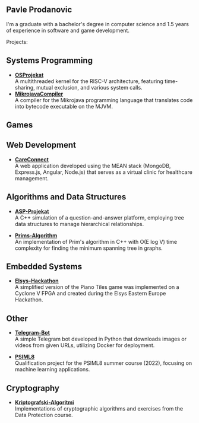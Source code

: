 ## Pavle Prodanovic

I'm a graduate with a bachelor's degree in computer science and 1.5 years of experience in software and game development.

Projects:

## Systems Programming

- **[OSProjekat](https://github.com/PavleProd/OSProjekat)**  
  A multithreaded kernel for the RISC-V architecture, featuring time-sharing, mutual exclusion, and various system calls.
- **[MikrojavaCompiler](https://github.com/PavleProd/MikrojavaCompiler)**  
  A compiler for the Mikrojava programming language that translates code into bytecode executable on the MJVM.

## Games


## Web Development

- **[CareConnect](https://github.com/PavleProd/CareConnect)**  
  A web application developed using the MEAN stack (MongoDB, Express.js, Angular, Node.js) that serves as a virtual clinic for healthcare management.

## Algorithms and Data Structures

- **[ASP-Projekat](https://github.com/PavleProd/ASP-Projekat)**  
  A C++ simulation of a question-and-answer platform, employing tree data structures to manage hierarchical relationships.

- **[Prims-Algorithm](https://github.com/PavleProd/Prims-Algorithm)**  
  An implementation of Prim's algorithm in C++ with O(E log V) time complexity for finding the minimum spanning tree in graphs.

## Embedded Systems

- **[Elsys-Hackathon](https://github.com/PavleProd/Elsys-Hackathon)**  
  A simplified version of the Piano Tiles game was implemented on a Cyclone V FPGA and created during the Elsys Eastern Europe Hackathon.

## Other

- **[Telegram-Bot](https://github.com/PavleProd/Telegram-Bot)**  
  A simple Telegram bot developed in Python that downloads images or videos from given URLs, utilizing Docker for deployment.

- **[PSIML8](https://github.com/PavleProd/PSIML8)**  
  Qualification project for the PSIML8 summer course (2022), focusing on machine learning applications.

## Cryptography

- **[Kriptografski-Algoritmi](https://github.com/PavleProd/Kriptografski-Algoritmi)**  
  Implementations of cryptographic algorithms and exercises from the Data Protection course.



